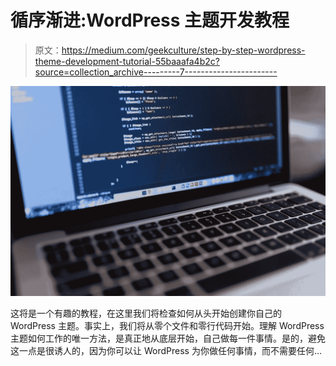 # 循序渐进:WordPress 主题开发教程

> 原文：<https://medium.com/geekculture/step-by-step-wordpress-theme-development-tutorial-55baaafa4b2c?source=collection_archive---------7----------------------->

![](img/e04f11fe8f074ccd3dc97a3bc0decc48.png)

这将是一个有趣的教程，在这里我们将检查如何从头开始创建你自己的 WordPress 主题。事实上，我们将从零个文件和零行代码开始。理解 WordPress 主题如何工作的唯一方法，是真正地从底层开始，自己做每一件事情。是的，避免这一点是很诱人的，因为你可以让 WordPress 为你做任何事情，而不需要任何…